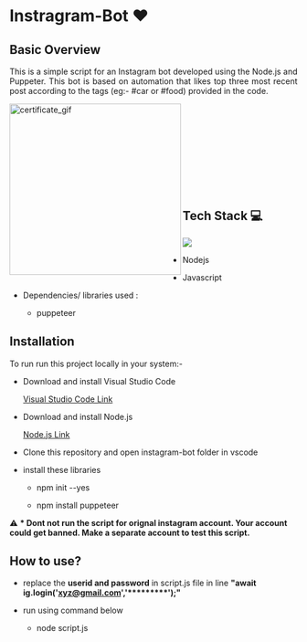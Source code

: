 # Instragram-Bot :heart:

## Basic Overview
<p align = "justify">
This is a simple script for an Instagram bot developed using the Node.js and Puppeter. This bot is based on automation that likes top three most recent post according to the tags (eg:- #car or #food) provided in the code.
</p>

<img align = "left" alt="certificate_gif" width = "300" hieght = "600" src = "https://miro.medium.com/max/1000/1*0ob1qQZyUDphnh7VjMZzcw.gif">

<br>
<br>
<br>
<br>
<br>
<br>
<br>
<br>
<br>


## Tech Stack   :computer:

<p align = "justify">
  <img src="https://img.icons8.com/color/48/000000/nodejs.png"/>
</p>

* Nodejs

* Javascript

* Dependencies/ libraries used : 

   * puppeteer
   
   
## Installation

<p align = "justify">
To run run this project locally in your system:-
</p>

 * Download and install Visual Studio Code 
 
   [Visual Studio Code Link](https://code.visualstudio.com/download/ "Visual Studio Code")
 
 * Download and install Node.js 
 
    [Node.js Link](https://nodejs.org/en/download/ "Node.js")
    
 * Clone this repository and open instagram-bot folder in vscode  
    
 * install these libraries
   
   * npm init --yes
   
   * npm install puppeteer
  
:warning: <b> * Dont not run the script for orignal instagram account. Your account could get banned. Make a separate account to test this script. </b>  
 
 ## How to use?
 
 *  replace the <b>userid and password</b> in script.js file  in line <b> "await ig.login('xyz@gmail.com','*********');" </b>
 
 * run using command below

   * node script.js
   
